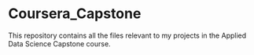 # Coursera_Capstone

This repository contains all the files relevant to my projects in the Applied Data Science Capstone course.
